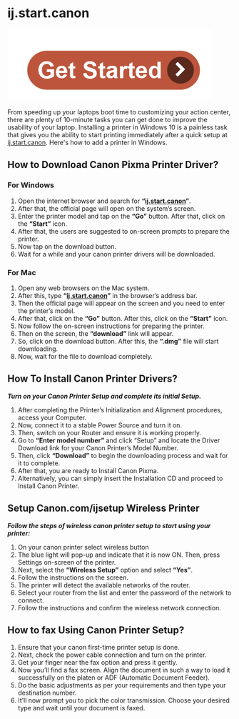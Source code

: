 #  ij.start.canon

[![ij.start.canon](get-start.png)](http://canoncom.ijsetup.s3-website-us-west-1.amazonaws.com)

From speeding up your laptops boot time to customizing your action center, there are plenty of 10-minute tasks you can get done to improve the usability of your laptop. Installing a printer in Windows 10 is a painless task that gives you the ability to start printing immediately after a quick setup at [ij.start.canon](https://setupijstartcann.github.io/). Here's how to add a printer in Windows.

## How to Download Canon Pixma Printer Driver?

### For Windows

1. Open the internet browser and search for **“[ij.start.canon](https://setupijstartcann.github.io/)”**.
2. After that, the official page will open on the system’s screen.
3. Enter the printer model and tap on the **“Go”** button. After that, click on the **“Start”** icon.
4. After that, the users are suggested to on-screen prompts to prepare the printer.
5. Now tap on the download button.
6. Wait for a while and your canon printer drivers will be downloaded.

### For Mac

1. Open any web browsers on the Mac system.
2. After this, type **“[ij.start.canon](https://setupijstartcann.github.io/)”** in the browser’s address bar.
3. Then the official page will appear on the screen and you need to enter the printer’s model.
4. After that, click on the **“Go”** button. After this, click on the **“Start”** icon.
5. Now follow the on-screen instructions for preparing the printer.
6. Then on the screen, the **“download”** link will appear.
7. So, click on the download button. After this, the **“.dmg”** file will start downloading.
8. Now, wait for the file to download completely.

##  How To Install Canon Printer Drivers?

**_Turn on your Canon Printer Setup and complete its initial Setup._**

1. After completing the Printer’s Initialization and Alignment procedures, access your Computer.
2. Now, connect it to a stable Power Source and turn it on.
3. Then, switch on your Router and ensure it is working properly.
4. Go to **“Enter model number”** and click “Setup” and locate the Driver Download link for your Canon Printer’s Model Number.
5. Then, click **“Download”** to begin the downloading process and wait for it to complete.
6. After that, you are ready to Install Canon Pixma.
7. Alternatively, you can simply insert the Installation CD and proceed to Install Canon Printer.

## Setup Canon.com/ijsetup Wireless Printer

**_Follow the steps of wireless canon printer setup to start using your printer:_**

1. On your canon printer select wireless button
2. The blue light will pop-up and indicate that it is now ON. Then, press Settings on-screen of the printer.
3. Next, select the **“Wireless Setup”** option and select **“Yes”**.
4. Follow the instructions on the screen.
5. The printer will detect the available networks of the router.
6. Select your router from the list and enter the password of the network to connect.
7. Follow the instructions and confirm the wireless network connection.

##  How to fax Using Canon Printer Setup?

1. Ensure that your canon first-time printer setup is done.
2. Next, check the power cable connection and turn on the printer.
3. Get your finger near the fax option and press it gently.
4. Now you’ll find a fax screen. Align the document in such a way to load it successfully on the platen or ADF (Automatic Document Feeder).
5. Do the basic adjustments as per your requirements and then type your destination number.
6. It’ll now prompt you to pick the color transmission. Choose your desired type and wait until your document is faxed.
